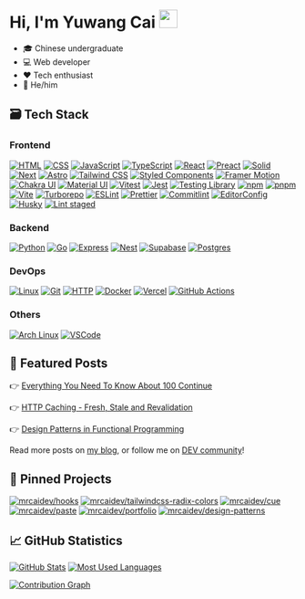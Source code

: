 # Hi, I'm Yuwang Cai <img src="https://media.giphy.com/media/hvRJCLFzcasrR4ia7z/giphy.gif" width="32px">

- 🎓 Chinese undergraduate
- 💻 Web developer
- ❤️ Tech enthusiast
- 👦 He/him

## 🗃️ Tech Stack

### Frontend

[![HTML](https://img.shields.io/badge/html-e34c26?style=for-the-badge&logo=html5&logoColor=ffffff)](https://developer.mozilla.org/en-US/docs/Web/HTML)
[![CSS](https://img.shields.io/badge/css-264de4?style=for-the-badge&logo=css3&logoColor=ffffff)](https://developer.mozilla.org/en-US/docs/Web/CSS)
[![JavaScript](https://img.shields.io/badge/javascript-f0db4f?style=for-the-badge&logo=javascript&logoColor=000000)](https://developer.mozilla.org/en-US/docs/Web/JavaScript)
[![TypeScript](https://img.shields.io/badge/typescript-3178c6?style=for-the-badge&logo=typescript&logoColor=ffffff)](https://www.typescriptlang.org/)
[![React](https://img.shields.io/badge/react-23272f?style=for-the-badge&logo=react)](https://reactjs.org/)
[![Preact](https://img.shields.io/badge/preact-673ab8?style=for-the-badge&logo=preact&logoColor=ffffff)](https://preactjs.com/)
[![Solid](https://img.shields.io/badge/solid-446b9e?style=for-the-badge&logo=solid&logoColor=ffffff)](https://www.solidjs.com/)
[![Next](https://img.shields.io/badge/next-000000?style=for-the-badge&logo=next.js&logoColor=ffffff)](https://nextjs.org/)
[![Astro](https://img.shields.io/badge/astro-7e22ce?style=for-the-badge&logo=astro&logoColor=ffffff)](https://astro.build/)
[![Tailwind CSS](https://shields.io/badge/tailwind%20css-38bdf8?style=for-the-badge&logo=tailwindcss&logoColor=ffffff)](https://tailwindcss.com/)
[![Styled Components](https://shields.io/badge/styled%20components-aa2a8d?style=for-the-badge&logo=styledcomponents&logoColor=ffffff)](https://styled-components.com/)
[![Framer Motion](https://shields.io/badge/framer%20motion-1a1a1a?style=for-the-badge&logo=framer&logoColor=ffffff)](https://www.framer.com/motion/)
[![Chakra UI](https://shields.io/badge/chakra%20ui-4fd1c5?style=for-the-badge&logo=chakraui&logoColor=ffffff)](https://chakra-ui.com/)
[![Material UI](https://shields.io/badge/material%20ui-007fff?style=for-the-badge&logo=mui&logoColor=ffffff)](https://mui.com/)
[![Vitest](https://img.shields.io/badge/vitest-6da13f?style=for-the-badge&logo=vitest&logoColor=ffffff)](https://vitest.dev/)
[![Jest](https://shields.io/badge/jest-18df16?style=for-the-badge&logo=jest&logoColor=ffffff)](https://jestjs.io/)
[![Testing Library](https://shields.io/badge/testing%20library-e33433?style=for-the-badge&logo=testinglibrary&logoColor=ffffff)](https://testing-library.com/)
[![npm](https://img.shields.io/badge/npm-cb0000?style=for-the-badge&logo=npm&logoColor=ffffff)](https://www.npmjs.com/)
[![pnpm](https://img.shields.io/badge/pnpm-f69220?style=for-the-badge&logo=pnpm&logoColor=ffffff)](https://pnpm.io/)
[![Vite](https://img.shields.io/badge/vite-646cff?style=for-the-badge&logo=vite&logoColor=ffffff)](https://vitejs.dev/)
[![Turborepo](https://img.shields.io/badge/turborepo-000000?style=for-the-badge&logo=turborepo)](https://turbo.build/repo)
[![ESLint](https://shields.io/badge/eslint-4b32c3?style=for-the-badge&logo=eslint&logoColor=ffffff)](https://eslint.org/)
[![Prettier](https://shields.io/badge/prettier-24292e?style=for-the-badge&logo=prettier)](https://prettier.io/)
[![Commitlint](https://shields.io/badge/commitlint-121212?style=for-the-badge&logo=commitlint&logoColor=ffffff)](https://commitlint.js.org/)
[![EditorConfig](https://shields.io/badge/editorconfig-000?style=for-the-badge&logo=editorconfig&logoColor=ffffff)](https://editorconfig.org/)
[![Husky](https://shields.io/badge/husky-42b983?style=for-the-badge&logo=git&logoColor=ffffff)](https://typicode.github.io/husky/)
[![Lint staged](https://shields.io/badge/lint%20staged-f54d27?style=for-the-badge&logo=git&logoColor=ffffff)](https://github.com/okonet/lint-staged)

### Backend

[![Python](https://shields.io/badge/python-1e415e?style=for-the-badge&logo=python&logoColor=ffffff)](https://www.python.org/)
[![Go](https://shields.io/badge/go-007d9c?style=for-the-badge&logo=go&logoColor=ffffff)](https://go.dev/)
[![Express](https://shields.io/badge/express-eeeeee?style=for-the-badge&logo=express&logoColor=000000)](https://expressjs.com/)
[![Nest](https://shields.io/badge/nest-e0234e?style=for-the-badge&logo=nestjs&logoColor=ffffff)](https://nestjs.com/)
[![Supabase](https://shields.io/badge/supabase-339468?style=for-the-badge&logo=supabase&logoColor=ffffff)](https://supabase.com/)
[![Postgres](https://shields.io/badge/postgres-336791?style=for-the-badge&logo=postgresql&logoColor=ffffff)](https://www.postgresql.org/)

### DevOps

[![Linux](https://shields.io/badge/linux-185886?style=for-the-badge&logo=linux&logoColor=ffffff)](https://www.linux.org/)
[![Git](https://shields.io/badge/git-f54d27?style=for-the-badge&logo=git&logoColor=ffffff)](https://git-scm.com/)
[![HTTP](https://shields.io/badge/http-000000?style=for-the-badge&logo=w3c&logoColor=ffffff)](https://developer.mozilla.org/en-US/docs/Web/HTTP)
[![Docker](https://shields.io/badge/docker-003f8c?style=for-the-badge&logo=docker&logoColor=ffffff)](https://www.docker.com/)
[![Vercel](https://shields.io/badge/vercel-000000?style=for-the-badge&logo=vercel&logoColor=ffffff)](https://vercel.com/)
[![GitHub Actions](https://shields.io/badge/github%20actions-6cb1ff?style=for-the-badge&logo=githubactions&logoColor=ffffff)](https://github.com/features/actions)

### Others

[![Arch Linux](https://shields.io/badge/arch-1793d1?style=for-the-badge&logo=archlinux&logoColor=ffffff)](https://archlinux.org/)
[![VSCode](https://shields.io/badge/vscode-0066b8?style=for-the-badge&logo=visualstudiocode&logoColor=ffffff)](https://code.visualstudio.com/)

## 📜 Featured Posts

👉 [Everything You Need To Know About 100 Continue](https://blog.mrcai.dev/post/1)

👉 [HTTP Caching - Fresh, Stale and Revalidation](https://blog.mrcai.dev/post/2)

👉 [Design Patterns in Functional Programming](https://blog.mrcai.dev/post/3)

Read more posts on [my blog](https://blog.mrcai.dev), or follow me on [DEV community](https://dev.to/mrcaidev)!

## 📌 Pinned Projects

[![mrcaidev/hooks](https://github-readme-stats-eight-beige.vercel.app/api/pin/?username=mrcaidev&repo=hooks&theme=github_dark)](https://github.com/mrcaidev/hooks)
[![mrcaidev/tailwindcss-radix-colors](https://github-readme-stats-eight-beige.vercel.app/api/pin/?username=mrcaidev&repo=tailwindcss-radix-colors&theme=github_dark)](https://github.com/mrcaidev/tailwindcss-radix-colors)
[![mrcaidev/cue](https://github-readme-stats-eight-beige.vercel.app/api/pin/?username=mrcaidev&repo=cue&theme=github_dark)](https://github.com/mrcaidev/cue)
[![mrcaidev/paste](https://github-readme-stats-eight-beige.vercel.app/api/pin/?username=mrcaidev&repo=paste&theme=github_dark)](https://github.com/mrcaidev/paste)
[![mrcaidev/portfolio](https://github-readme-stats-eight-beige.vercel.app/api/pin/?username=mrcaidev&repo=portfolio&theme=github_dark)](https://github.com/mrcaidev/portfolio)
[![mrcaidev/design-patterns](https://github-readme-stats-eight-beige.vercel.app/api/pin/?username=mrcaidev&repo=design-patterns&theme=github_dark)](https://github.com/mrcaidev/design-patterns)

## 📈 GitHub Statistics

[![GitHub Stats](https://github-readme-stats-eight-beige.vercel.app/api?username=mrcaidev&theme=github_dark&show_icons=true&count_private=true)](https://github.com/mrcaidev)
[![Most Used Languages](https://github-readme-stats-eight-beige.vercel.app/api/top-langs/?username=mrcaidev&layout=compact&hide=html&theme=github_dark&langs_count=8)](https://github.com/mrcaidev)

[![Contribution Graph](https://activity-graph.herokuapp.com/graph?username=mrcaidev&theme=react-dark&hide_border=true&line=58a5fe&color=c9d1d9)](https://github.com/mrcaidev)
